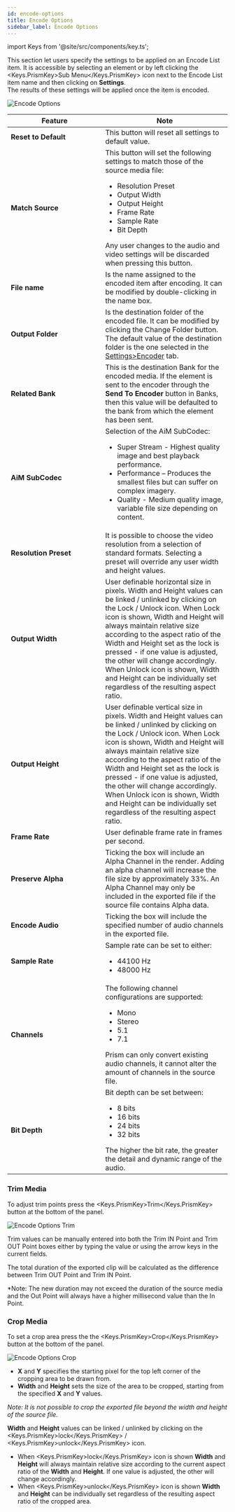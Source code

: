 ```yaml
---
id: encode-options
title: Encode Options
sidebar_label: Encode Options
---
```


import Keys from '@site/src/components/key.ts';

This section let users specify the settings to be applied on an Encode List item.
It is accessible by selecting an element or by left clicking the <Keys.PrismKey>Sub Menu</Keys.PrismKey> icon next to the Encode List item name and then clicking on **Settings**.  
The results of these settings will be applied once the item is encoded.

![Encode Options](/prismdocs/images/encode-options.png)

<table>
    <thead>
        <tr>
            <th width="200">Feature</th>
            <th>Note</th>
        </tr>
    </thead>
    <tbody>
        <tr>
            <td><b>Reset to Default</b></td>
            <td>This button will reset all settings to default value.
            </td>
        </tr>
        <tr>
            <td><b>Match Source</b></td>
            <td>This button will set the following settings to match those of the source media file:
                <ul>
                    <li>Resolution Preset</li>
                    <li>Output Width</li>
                    <li>Output Height</li>
                    <li>Frame Rate</li>
                    <li>Sample Rate</li>
                    <li>Bit Depth</li>
                </ul>
                 Any user changes to the audio and video settings will be discarded when pressing this button.
            </td>
        </tr>
        <tr>
            <td><b>File name</b></td>
            <td>Is the name assigned to the encoded item after encoding. It can be modified by double-clicking in the name box.
            </td>
        </tr>
        <tr>
            <td><b>Output Folder</b></td>
            <td>Is the destination folder of the encoded file. It can be modified by clicking the <Keys.PrismKey>Change Folder</Keys.PrismKey> button.  
            The default value of the destination folder is the one selected in the <a href="../settings/settings-encoder">Settings>Encoder</a> tab.
            </td>
        </tr>
        <tr style={{display: (`zero` === 'prism') ? '' : 'none'}}>
            <td><b>Related Bank</b></td>
            <td>This is the destination Bank for the encoded media. If the element is sent to the encoder through the <b>Send To Encoder</b> button in Banks, then this value will be defaulted to the bank from which the element has been sent.
            </td>
        </tr>
        <tr>
            <td><b>AiM SubCodec</b></td>
            <td>Selection of the AiM SubCodec:
                <ul>
                    <li>Super Stream - Highest quality image and best playback performance.</li>
                    <li>Performance – Produces the smallest files but can suffer on complex imagery.</li>
                    <li>Quality - Medium quality image, variable file size depending on content.</li>
                </ul>
            </td>
        </tr>
        <tr>
            <td><b>Resolution Preset</b></td>
            <td>It is possible to choose the video resolution from a selection of standard formats. Selecting a preset will override any user width and height values.
            </td>
        </tr>
        <tr>
            <td><b>Output Width</b></td>
            <td>User definable horizontal size in pixels.
            Width and Height values can be linked / unlinked by clicking on the <Keys.PrismKey>Lock</Keys.PrismKey> / <Keys.PrismKey>Unlock</Keys.PrismKey> icon.
            When <Keys.PrismKey>Lock</Keys.PrismKey> icon is shown, Width and Height will always maintain relative size according to the aspect ratio of the Width and Height set as the lock is pressed - if one value is adjusted, the other will change accordingly.
            When <Keys.PrismKey>Unlock</Keys.PrismKey> icon is shown, Width and Height can be individually set regardless of the resulting aspect ratio.
            </td>
        </tr>
        <tr>
            <td><b>Output Height</b></td>
            <td>User definable vertical size in pixels.
            Width and Height values can be linked / unlinked by clicking on the <Keys.PrismKey>Lock</Keys.PrismKey> / <Keys.PrismKey>Unlock</Keys.PrismKey> icon.
            When <Keys.PrismKey>Lock</Keys.PrismKey> icon is shown, Width and Height will always maintain relative size according to the aspect ratio of the Width and Height set as the lock is pressed - if one value is adjusted, the other will change accordingly.
            When <Keys.PrismKey>Unlock</Keys.PrismKey> icon is shown, Width and Height can be individually set regardless of the resulting aspect ratio.
            </td>
        </tr>
        <tr>
            <td><b>Frame Rate</b></td>
            <td>User definable frame rate in frames per second.
            </td>
        </tr>
        <tr>
            <td><b>Preserve Alpha</b></td>
            <td>Ticking the box will include an Alpha Channel in the render. Adding an alpha channel will increase the file size by approximately 33%. An Alpha Channel may only be included in the exported file if the source file contains Alpha data.
            </td>
        </tr>
        <tr>
            <td><b>Encode Audio</b></td>
            <td>Ticking the box will include the specified number of audio channels in the exported file.
            </td>
        </tr>
        <tr>
            <td><b>Sample Rate</b></td>
            <td>Sample rate can be set to either:
                <ul>
                    <li>44100 Hz</li>
                    <li>48000 Hz</li>
                </ul>
            </td>
        </tr>
        <tr>
            <td><b>Channels</b></td>
            <td>The following channel configurations are supported:
                <ul>
                    <li>Mono</li>
                    <li>Stereo</li>
                    <li>5.1</li>
                    <li>7.1</li>
                </ul>
                Prism can only convert existing audio channels, it cannot alter the amount of channels in the source file.
            </td>
        </tr>
        <tr>
            <td><b>Bit Depth</b></td>
            <td>Bit depth can be set between:
                <ul>
                    <li>8 bits</li>
                    <li>16 bits</li>
                    <li>24 bits</li>
                    <li>32 bits</li>
                </ul>
                The higher the bit rate, the greater the detail and dynamic range of the audio.
            </td>
        </tr>
    </tbody>
</table>

### Trim Media

To adjust trim points press the <Keys.PrismKey>Trim</Keys.PrismKey> button at the bottom of the panel.

![Encode Options Trim](/prismdocs/images/encode-options-trim.png)

Trim values can be manually entered into both the Trim IN Point and Trim OUT Point boxes either by typing the value or using the arrow keys in the current fields.

The total duration of the exported clip will be calculated as the difference between Trim OUT Point and Trim IN Point.

\*Note: The new duration may not exceed the duration of the source media and the Out Point will always have a higher millisecond value than the In Point.

### Crop Media

To set a crop area press the the <Keys.PrismKey>Crop</Keys.PrismKey> button at the bottom of the panel.

![Encode Options Crop](/prismdocs/images/encode-options-crop.png)

- **X** and **Y** specifies the starting pixel for the top left corner of the cropping area to be drawn from.
- **Width** and **Height** sets the size of the area to be cropped, starting from the specified **X** and **Y** values.

_Note: It is not possible to crop the exported file beyond the width and height of the source file._

**Width** and **Height** values can be linked / unlinked by clicking on the <Keys.PrismKey>lock</Keys.PrismKey> / <Keys.PrismKey>unlock</Keys.PrismKey> icon.

- When <Keys.PrismKey>lock</Keys.PrismKey> icon is shown **Width** and **Height** will always maintain relative size according to the current aspect ratio of the **Width** and **Height**. If one value is adjusted, the other will change accordingly.
- When <Keys.PrismKey>unlock</Keys.PrismKey> icon is shown **Width** and **Height** can be individually set regardless of the resulting aspect ratio of the cropped area.
